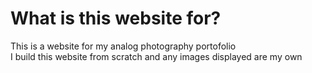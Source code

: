 # What is this website for?
This is a website for my analog photography portofolio \
I build this website from scratch and any images displayed are my own
